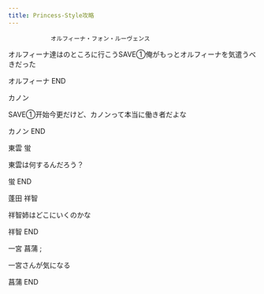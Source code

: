 ```yaml
---
title: Princess-Style攻略
---
```


                オルフィーナ・フォン・ルーヴェンス

オルフィーナ達はのところに行こうSAVE①俺がもっとオルフィーナを気遣うべきだった

オルフィーナ END

カノン

SAVE①开始今更だけど、カノンって本当に働き者だよな

カノン END

東雲 蛍

東雲は何するんだろう？

蛍 END

蓬田 祥智

祥智姉はどこにいくのかな

祥智 END

一宮 菖蒲  ;

一宮さんが気になる

菖蒲 END
              
